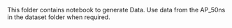 This folder contains notebook to generate Data. Use data from the AP_50ns in the dataset folder when required.
